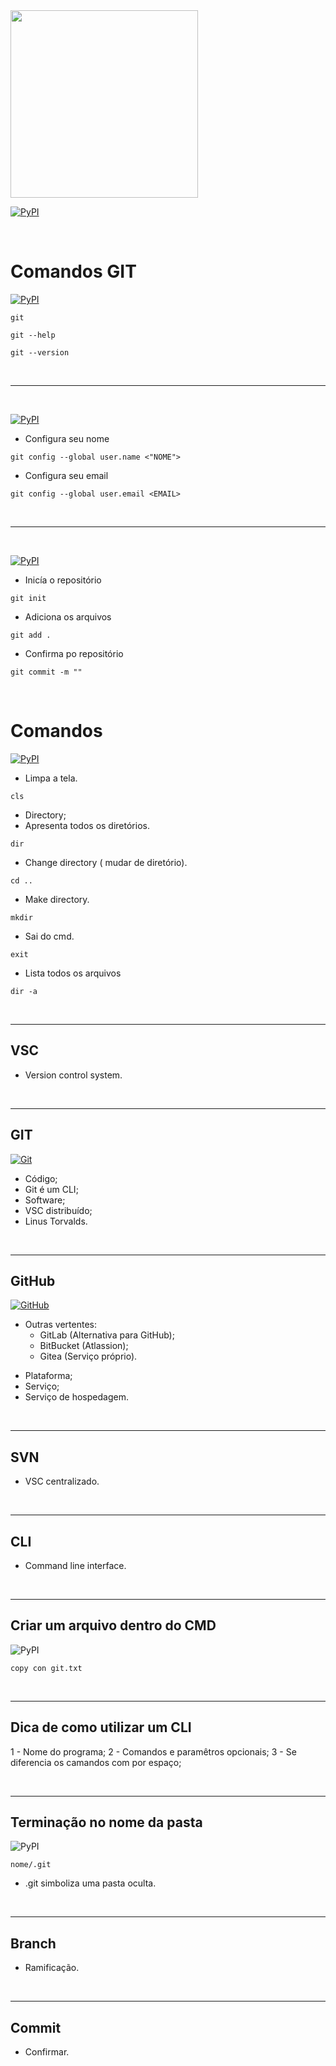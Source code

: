 <img width= "300px" src="https://cdn.pixabay.com/photo/2014/07/15/23/36/github-394322_960_720.png">

[![PyPI](https://img.shields.io/badge/Data-06%2F07%2F2022-blueviolet?style=for-the-badge)]()

<br>

# Comandos GIT

[![PyPI](https://img.shields.io/badge/-Introdut%C3%B3rios-blueviolet?style=for-the-badge)]()

```
git 
```
```
git --help
```
```
git --version
```

<br>
<hr>
<br>

[![PyPI](https://img.shields.io/badge/-Configura%C3%A7%C3%A3o%20inicial-blueviolet?style=for-the-badge)]()

- Configura seu nome
```
git config --global user.name <"NOME">
```
- Configura seu email
```
git config --global user.email <EMAIL>
```

<br>
<hr>
<br>

[![PyPI](https://img.shields.io/badge/-Manipula%C3%A7%C3%A3o%20do%20reposit%C3%B3rio-blueviolet?style=for-the-badge)]()

- Inicía o repositório
```
git init
```
- Adiciona os arquivos
```
git add .
```
- Confirma po repositório
```
git commit -m ""
```

<br>

# Comandos

[![PyPI](https://img.shields.io/badge/-B%C3%A1sicos%20-blueviolet?style=for-the-badge)]()

- Limpa a tela.
```
cls 
```
- Directory;
- Apresenta todos os diretórios.
```
dir
```
- Change directory ( mudar de diretório).
```
cd ..
```
- Make directory.
```
mkdir
```
- Sai do cmd.
```
exit
```
- Lista todos os arquivos 
```
dir -a
```

<br>
<hr>

## VSC
- Version control system.

<br>
<hr>

## GIT

[![Git](https://img.shields.io/badge/git-%23F05033.svg?style=for-the-badge&logo=git&logoColor=white)]()

- Código;
- Git é um CLI;
- Software;
- VSC distribuído;
- Linus Torvalds.

<br>
<hr>

## GitHub

[![GitHub](https://img.shields.io/badge/github-%23121011.svg?style=for-the-badge&logo=github&logoColor=white)]()

+ Outras vertentes:
    - GitLab (Alternativa para GitHub);
    - BitBucket (Atlassion);
    - Gitea (Serviço próprio).
- Plataforma;
- Serviço;
- Serviço de hospedagem.

<br>
<hr>

## SVN
- VSC centralizado.

<br>
<hr>

## CLI
- Command line interface.

<br>
<hr>

## Criar um arquivo dentro do CMD

![PyPI](https://img.shields.io/badge/-Exemplo-blueviolet?style=for-the-badge)

```
copy con git.txt
```

<br>
<hr>

## Dica de como utilizar um CLI
1 - Nome do programa;
2 - Comandos e paramêtros opcionais;
3 - Se diferencia os camandos com por espaço;

<br>
<hr>

## Terminação no nome da pasta 

![PyPI](https://img.shields.io/badge/-Exemplo-blueviolet?style=for-the-badge)

```
nome/.git
```
- .git simboliza uma pasta oculta.

<br>
<hr>

## Branch
- Ramificação.

<br>
<hr>

## Commit
- Confirmar.


